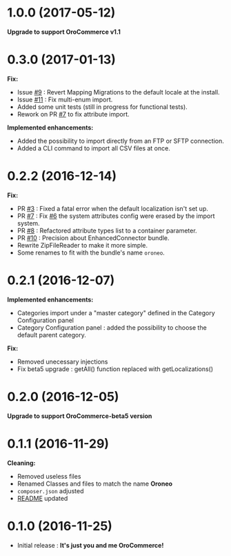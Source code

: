 # 1.0.0 (2017-05-12)
**Upgrade to support OroCommerce v1.1**

# 0.3.0 (2017-01-13)  
**Fix:** 
- Issue [#9](https://github.com/synolia/oroneo/issues/9) : Revert Mapping Migrations to the default locale at the install. 
- Issue [#11](https://github.com/synolia/oroneo/issues/11) : Fix multi-enum import. 
- Added some unit tests (still in progress for functional tests). 
- Rework on PR [#7](https://github.com/synolia/oroneo/pull/7) to fix attribute import. 
 
**Implemented enhancements:** 
- Added the possibility to import directly from an FTP or SFTP connection. 
- Added a CLI command to import all CSV files at once. 

# 0.2.2 (2016-12-14) 
**Fix:**
- PR [#3](https://github.com/synolia/oroneo/pull/3) : Fixed a fatal error when the default localization isn't set up.
- PR [#7](https://github.com/synolia/oroneo/pull/7) : Fix [#6](https://github.com/synolia/oroneo/issues/6) the system attributes config were erased by the import system.
- PR [#8](https://github.com/synolia/oroneo/pull/8) : Refactored attribute types list to a container parameter.
- PR [#10](https://github.com/synolia/oroneo/pull/10) : Precision about EnhancedConnector bundle.
- Rewrite ZipFileReader to make it more simple.
- Some renames to fit with the bundle's name `oroneo`.

# 0.2.1 (2016-12-07) 
**Implemented enhancements:**
- Categories import under a "master category" defined in the Category Configuration panel
- Category Configuration panel : added the possibility to choose the default parent category.

**Fix:**
- Removed unecessary injections
- Fix beta5 upgrade : getAll() function replaced with getLocalizations()

# 0.2.0 (2016-12-05) 
**Upgrade to support OroCommerce-beta5 version** 

# 0.1.1 (2016-11-29)
**Cleaning:** 
- Removed useless files
- Renamed Classes and files to match the name **Oroneo**
- `composer.json` adjusted
- [README](https://github.com/synolia/oroneo/blob/master/README.md) updated

# 0.1.0 (2016-11-25)
- Initial release : **It's just you and me OroCommerce!**
